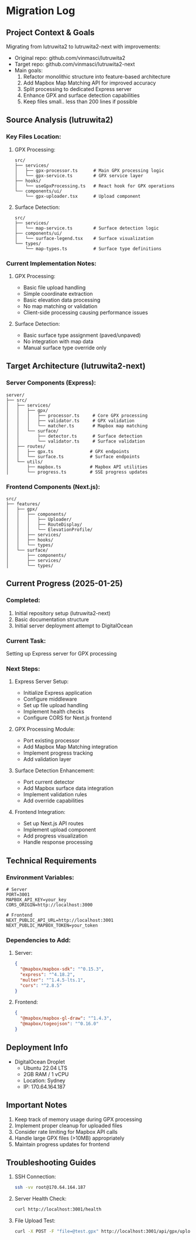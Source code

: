 # Migration Log

## Project Context & Goals
Migrating from lutruwita2 to lutruwita2-next with improvements:
- Original repo: github.com/vinmasci/lutruwita2
- Target repo: github.com/vinmasci/lutruwita2-next
- Main goals:
  1. Refactor monolithic structure into feature-based architecture
  2. Add Mapbox Map Matching API for improved accuracy
  3. Split processing to dedicated Express server
  4. Enhance GPX and surface detection capabilities
  5. Keep files small.. less than 200 lines if possible

## Source Analysis (lutruwita2)
### Key Files Location:
1. GPX Processing:
   ```
   src/
   ├── services/
   │   ├── gpx-processor.ts      # Main GPX processing logic
   │   └── gpx-service.ts        # GPX service layer
   ├── hooks/
   │   └── useGpxProcessing.ts   # React hook for GPX operations
   └── components/ui/
       └── gpx-uploader.tsx      # Upload component
   ```

2. Surface Detection:
   ```
   src/
   ├── services/
   │   └── map-service.ts        # Surface detection logic
   ├── components/ui/
   │   └── surface-legend.tsx    # Surface visualization
   └── types/
       └── map-types.ts          # Surface type definitions
   ```

### Current Implementation Notes:
1. GPX Processing:
   - Basic file upload handling
   - Simple coordinate extraction
   - Basic elevation data processing
   - No map matching or validation
   - Client-side processing causing performance issues

2. Surface Detection:
   - Basic surface type assignment (paved/unpaved)
   - No integration with map data
   - Manual surface type override only

## Target Architecture (lutruwita2-next)

### Server Components (Express):
```
server/
├── src/
│   ├── services/
│   │   ├── gpx/
│   │   │   ├── processor.ts     # Core GPX processing
│   │   │   ├── validator.ts     # GPX validation
│   │   │   └── matcher.ts       # Mapbox map matching
│   │   └── surface/
│   │       ├── detector.ts      # Surface detection
│   │       └── validator.ts     # Surface validation
│   ├── routes/
│   │   ├── gpx.ts              # GPX endpoints
│   │   └── surface.ts          # Surface endpoints
│   └── utils/
│       ├── mapbox.ts           # Mapbox API utilities
│       └── progress.ts         # SSE progress updates
```

### Frontend Components (Next.js):
```
src/
├── features/
│   ├── gpx/
│   │   ├── components/
│   │   │   ├── Uploader/
│   │   │   ├── RouteDisplay/
│   │   │   └── ElevationProfile/
│   │   ├── services/
│   │   ├── hooks/
│   │   └── types/
│   └── surface/
│       ├── components/
│       ├── services/
│       └── types/
```

## Current Progress (2025-01-25)

### Completed:
1. Initial repository setup (lutruwita2-next)
2. Basic documentation structure
3. Initial server deployment attempt to DigitalOcean

### Current Task:
Setting up Express server for GPX processing

### Next Steps:
1. Express Server Setup:
   - Initialize Express application
   - Configure middleware
   - Set up file upload handling
   - Implement health checks
   - Configure CORS for Next.js frontend

2. GPX Processing Module:
   - Port existing processor
   - Add Mapbox Map Matching integration
   - Implement progress tracking
   - Add validation layer

3. Surface Detection Enhancement:
   - Port current detector
   - Add Mapbox surface data integration
   - Implement validation rules
   - Add override capabilities

4. Frontend Integration:
   - Set up Next.js API routes
   - Implement upload component
   - Add progress visualization
   - Handle response processing

## Technical Requirements

### Environment Variables:
```
# Server
PORT=3001
MAPBOX_API_KEY=your_key
CORS_ORIGIN=http://localhost:3000

# Frontend
NEXT_PUBLIC_API_URL=http://localhost:3001
NEXT_PUBLIC_MAPBOX_TOKEN=your_token
```

### Dependencies to Add:
1. Server:
   ```json
   {
     "@mapbox/mapbox-sdk": "^0.15.3",
     "express": "^4.18.2",
     "multer": "^1.4.5-lts.1",
     "cors": "^2.8.5"
   }
   ```

2. Frontend:
   ```json
   {
     "@mapbox/mapbox-gl-draw": "^1.4.3",
     "@mapbox/togeojson": "^0.16.0"
   }
   ```

## Deployment Info
- DigitalOcean Droplet
  - Ubuntu 22.04 LTS
  - 2GB RAM / 1 vCPU
  - Location: Sydney
  - IP: 170.64.164.187

## Important Notes
1. Keep track of memory usage during GPX processing
2. Implement proper cleanup for uploaded files
3. Consider rate limiting for Mapbox API calls
4. Handle large GPX files (>10MB) appropriately
5. Maintain progress updates for frontend

## Troubleshooting Guides
1. SSH Connection:
   ```bash
   ssh -vv root@170.64.164.187
   ```

2. Server Health Check:
   ```bash
   curl http://localhost:3001/health
   ```

3. File Upload Test:
   ```bash
   curl -X POST -F "file=@test.gpx" http://localhost:3001/api/gpx/upload
   ```